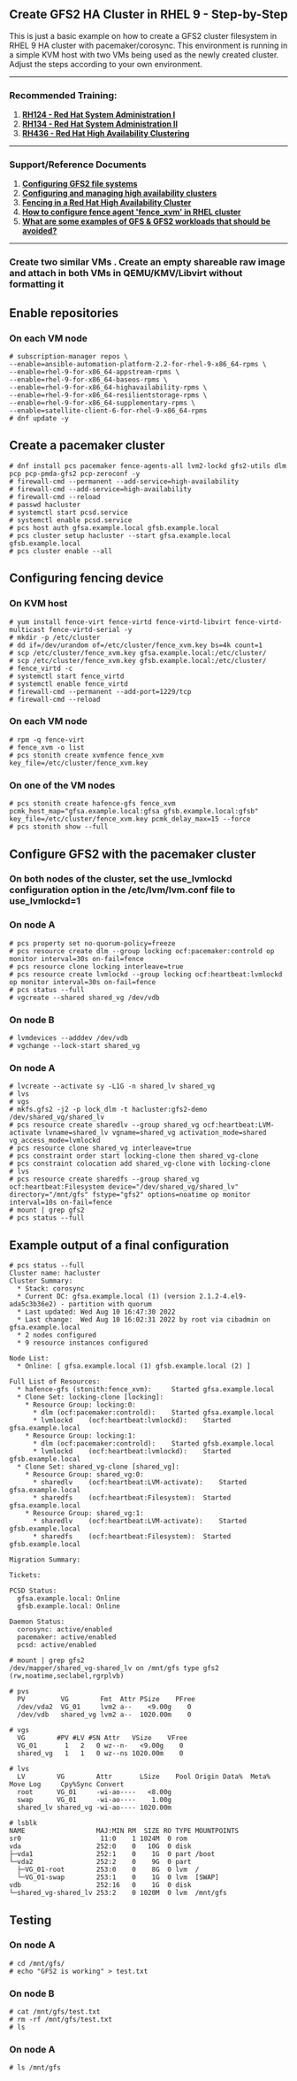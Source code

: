 ## Create GFS2 HA Cluster in RHEL 9 - Step-by-Step
This is just a basic example on how to create a GFS2 cluster filesystem in RHEL 9 HA cluster with pacemaker/corosync. This environment is running in a simple KVM host with two VMs being used as the newly created cluster. Adjust the steps according to your own environment.

---

### Recommended Training:

1. [**RH124 - Red Hat System Administration I**](https://www.redhat.com/en/services/training/rh124-red-hat-system-administration-i)
2. [**RH134 - Red Hat System Administration II**](https://www.redhat.com/en/services/training/rh134-red-hat-system-administration-ii)
3. [**RH436 - Red Hat High Availability Clustering**](https://www.redhat.com/en/services/training/rh436-red-hat-high-availability-clustering)

---

### Support/Reference Documents

 1. **[Configuring GFS2 file systems](https://access.redhat.com/documentation/en-us/red_hat_enterprise_linux/9/html/configuring_gfs2_file_systems/index)**
 2. **[Configuring and managing high availability clusters](https://access.redhat.com/documentation/en-us/red_hat_enterprise_linux/9/html/configuring_and_managing_high_availability_clusters/index)**
3. **[Fencing in a Red Hat High Availability Cluster](https://access.redhat.com/solutions/15575)**
4. **[How to configure fence agent 'fence_xvm' in RHEL cluster](https://access.redhat.com/solutions/917833)**
5. **[What are some examples of GFS & GFS2 workloads that should be avoided?](https://access.redhat.com/solutions/41223)**

---

### Create two similar VMs . Create an empty shareable raw image and attach in both VMs in QEMU/KMV/Libvirt without formatting it

## Enable repositories
### On each VM node

    # subscription-manager repos \
    --enable=ansible-automation-platform-2.2-for-rhel-9-x86_64-rpms \
    --enable=rhel-9-for-x86_64-appstream-rpms \
    --enable=rhel-9-for-x86_64-baseos-rpms \
    --enable=rhel-9-for-x86_64-highavailability-rpms \
    --enable=rhel-9-for-x86_64-resilientstorage-rpms \
    --enable=rhel-9-for-x86_64-supplementary-rpms \
    --enable=satellite-client-6-for-rhel-9-x86_64-rpms
    # dnf update -y

## Create a pacemaker cluster

    # dnf install pcs pacemaker fence-agents-all lvm2-lockd gfs2-utils dlm pcp pcp-pmda-gfs2 pcp-zeroconf -y
    # firewall-cmd --permanent --add-service=high-availability
    # firewall-cmd --add-service=high-availability
    # firewall-cmd --reload
    # passwd hacluster
    # systemctl start pcsd.service
    # systemctl enable pcsd.service
    # pcs host auth gfsa.example.local gfsb.example.local
    # pcs cluster setup hacluster --start gfsa.example.local gfsb.example.local
    # pcs cluster enable --all

## Configuring fencing device
### On KVM host

    # yum install fence-virt fence-virtd fence-virtd-libvirt fence-virtd-multicast fence-virtd-serial -y
    # mkdir -p /etc/cluster
    # dd if=/dev/urandom of=/etc/cluster/fence_xvm.key bs=4k count=1
    # scp /etc/cluster/fence_xvm.key gfsa.example.local:/etc/cluster/
    # scp /etc/cluster/fence_xvm.key gfsb.example.local:/etc/cluster/
    # fence_virtd -c
    # systemctl start fence_virtd
    # systemctl enable fence_virtd
    # firewall-cmd --permanent --add-port=1229/tcp
    # firewall-cmd --reload

### On each VM node

    # rpm -q fence-virt
    # fence_xvm -o list
    # pcs stonith create xvmfence fence_xvm key_file=/etc/cluster/fence_xvm.key

### On one of the VM nodes

    # pcs stonith create hafence-gfs fence_xvm pcmk_host_map="gfsa.example.local:gfsa gfsb.example.local:gfsb" key_file=/etc/cluster/fence_xvm.key pcmk_delay_max=15 --force
    # pcs stonith show --full

## Configure GFS2 with the pacemaker cluster
### On both nodes of the cluster, set the use_lvmlockd configuration option in the /etc/lvm/lvm.conf file to use_lvmlockd=1
### On node A

    # pcs property set no-quorum-policy=freeze
    # pcs resource create dlm --group locking ocf:pacemaker:controld op monitor interval=30s on-fail=fence
    # pcs resource clone locking interleave=true
    # pcs resource create lvmlockd --group locking ocf:heartbeat:lvmlockd op monitor interval=30s on-fail=fence
    # pcs status --full
    # vgcreate --shared shared_vg /dev/vdb

### On node B

    # lvmdevices --adddev /dev/vdb
    # vgchange --lock-start shared_vg

### On node A

    # lvcreate --activate sy -L1G -n shared_lv shared_vg
    # lvs
    # vgs
    # mkfs.gfs2 -j2 -p lock_dlm -t hacluster:gfs2-demo /dev/shared_vg/shared_lv
    # pcs resource create sharedlv --group shared_vg ocf:heartbeat:LVM-activate lvname=shared_lv vgname=shared_vg activation_mode=shared vg_access_mode=lvmlockd
    # pcs resource clone shared_vg interleave=true
    # pcs constraint order start locking-clone then shared_vg-clone
    # pcs constraint colocation add shared_vg-clone with locking-clone
    # lvs
    # pcs resource create sharedfs --group shared_vg ocf:heartbeat:Filesystem device="/dev/shared_vg/shared_lv" directory="/mnt/gfs" fstype="gfs2" options=noatime op monitor interval=10s on-fail=fence
    # mount | grep gfs2
    # pcs status --full

## Example output of a final configuration

    # pcs status --full
    Cluster name: hacluster
    Cluster Summary:
      * Stack: corosync
      * Current DC: gfsa.example.local (1) (version 2.1.2-4.el9-ada5c3b36e2) - partition with quorum
      * Last updated: Wed Aug 10 16:47:30 2022
      * Last change:  Wed Aug 10 16:02:31 2022 by root via cibadmin on gfsa.example.local
      * 2 nodes configured
      * 9 resource instances configured
    
    Node List:
      * Online: [ gfsa.example.local (1) gfsb.example.local (2) ]
    
    Full List of Resources:
      * hafence-gfs	(stonith:fence_xvm):	 Started gfsa.example.local
      * Clone Set: locking-clone [locking]:
        * Resource Group: locking:0:
          * dlm	(ocf:pacemaker:controld):	 Started gfsa.example.local
          * lvmlockd	(ocf:heartbeat:lvmlockd):	 Started gfsa.example.local
        * Resource Group: locking:1:
          * dlm	(ocf:pacemaker:controld):	 Started gfsb.example.local
          * lvmlockd	(ocf:heartbeat:lvmlockd):	 Started gfsb.example.local
      * Clone Set: shared_vg-clone [shared_vg]:
        * Resource Group: shared_vg:0:
          * sharedlv	(ocf:heartbeat:LVM-activate):	 Started gfsa.example.local
          * sharedfs	(ocf:heartbeat:Filesystem):	 Started gfsa.example.local
        * Resource Group: shared_vg:1:
          * sharedlv	(ocf:heartbeat:LVM-activate):	 Started gfsb.example.local
          * sharedfs	(ocf:heartbeat:Filesystem):	 Started gfsb.example.local
    
    Migration Summary:
    
    Tickets:
    
    PCSD Status:
      gfsa.example.local: Online
      gfsb.example.local: Online
    
    Daemon Status:
      corosync: active/enabled
      pacemaker: active/enabled
      pcsd: active/enabled

    # mount | grep gfs2
    /dev/mapper/shared_vg-shared_lv on /mnt/gfs type gfs2     (rw,noatime,seclabel,rgrplvb)
    
    # pvs
      PV         VG        Fmt  Attr PSize    PFree
      /dev/vda2  VG_01     lvm2 a--    <9.00g    0 
      /dev/vdb   shared_vg lvm2 a--  1020.00m    0 
      
    # vgs
      VG        #PV #LV #SN Attr   VSize    VFree
      VG_01       1   2   0 wz--n-   <9.00g    0 
      shared_vg   1   1   0 wz--ns 1020.00m    0 
      
    # lvs
      LV        VG        Attr       LSize    Pool Origin Data%  Meta%  Move Log     Cpy%Sync Convert
      root      VG_01     -wi-ao----   <8.00g                                                    
      swap      VG_01     -wi-ao----    1.00g                                                    
      shared_lv shared_vg -wi-ao---- 1020.00m       
                                                   
    # lsblk
    NAME                  MAJ:MIN RM  SIZE RO TYPE MOUNTPOINTS
    sr0                    11:0    1 1024M  0 rom  
    vda                   252:0    0   10G  0 disk 
    ├─vda1                252:1    0    1G  0 part /boot
    └─vda2                252:2    0    9G  0 part 
      ├─VG_01-root        253:0    0    8G  0 lvm  /
      └─VG_01-swap        253:1    0    1G  0 lvm  [SWAP]
    vdb                   252:16   0    1G  0 disk 
    └─shared_vg-shared_lv 253:2    0 1020M  0 lvm  /mnt/gfs

## Testing

### On node A
    # cd /mnt/gfs/
    # echo "GFS2 is working" > test.txt

### On node B

    # cat /mnt/gfs/test.txt
    # rm -rf /mnt/gfs/test.txt
    # ls

### On node A

    # ls /mnt/gfs
